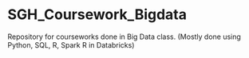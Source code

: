 # SGH_Coursework_Bigdata
Repository for courseworks done in Big Data class. (Mostly done using Python, SQL, R, Spark R in Databricks)

